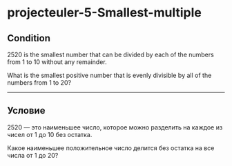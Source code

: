 # projecteuler-5-Smallest-multiple

Condition
---------
2520 is the smallest number that can be divided by each of the numbers from 1 to 10 without any remainder.

What is the smallest positive number that is evenly divisible by all of the numbers from 1 to 20?

------------------------------------------------------------------------------------------------
Условие
-------
2520 — это наименьшее число, которое можно разделить на каждое из чисел от 1 до 10 без остатка.

Какое наименьшее положительное число делится без остатка на все числа от 1 до 20?
